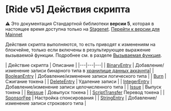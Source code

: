 # [Ride v5] Действия скрипта

:warning: Это документация Стандартной библиотеки **версии 5**, которая в настоящее время доступна только на [Stagenet](/ru/blockchain/blockchain-network/). [Перейти к версии для Mainnet](/ru/ride/structures/script-actions/)

Действия скрипта выполняются, то есть приводят к изменениям на блокчейне, только если включены в результирующее выражение вызываемой функции. Подробнее см. в разделе [Вызываемая функция](/ru/ride/v5/functions/callable-function).

| Действие скрипта | Описание |
|---|---|---|
| [BinaryEntry](/ru/ride/v5/structures/script-actions/binary-entry) | Добавление/изменение записи бинарного типа в [хранилище данных аккаунта](/ru/blockchain/account/account-data-storage)|
| [BooleanEntry](/ru/ride/v5/structures/script-actions/boolean-entry) | Добавление/изменение записи логического типа |
| [Burn](/ru/ride/v5/structures/script-actions/burn) | Сжигание токена |
| [DeleteEntry](/ru/ride/v5/structures/script-actions/delete-entry) | Удаление записи |
| [IntegerEntry](/ru/ride/v5/structures/script-actions/int-entry) | Добавление/изменение записи целочисленного типа |
| [Issue](/ru/ride/v5/structures/script-actions/issue) | Выпуск токена |
| [Reissue](/ru/ride/v5/structures/script-actions/reissue) | Довыпуск токена |
| [ScriptTransfer](/ru/ride/v5/structures/script-actions/script-transfer)  Перевод токена |
| [SponsorFee](/ru/ride/v5/structures/script-actions/sponsor-fee) | Настройка спонсирования |
| [StringEntry](/ru/ride/v5/structures/script-actions/string-entry) | Добавление/изменение записи строкового типа |
